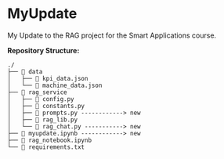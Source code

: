 # MyUpdate
My Update to the RAG project for the Smart Applications course.

**Repository Structure:**
```
./
├── 📂 data
│   ├── 📄 kpi_data.json
│   └── 📄 machine_data.json
├── 📂 rag_service
│   ├── 📄 config.py
│   ├── 📄 constants.py
│   ├── 📄 prompts.py ------------> new
│   ├── 📄 rag_lib.py
│   └── 📄 rag_chat.py -----------> new
├── 📄 myupdate.ipynb ------------> new
├── 📄 rag_notebook.ipynb
└── 📄 requirements.txt
```